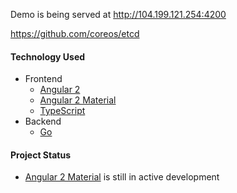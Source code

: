 
Demo is being served at http://104.199.121.254:4200

https://github.com/coreos/etcd

#### Technology Used

- Frontend
    - [Angular 2](https://angular.io/)
    - [Angular 2 Material](https://github.com/angular/material2)
    - [TypeScript](https://www.typescriptlang.org/index.html)
- Backend
    - [Go](https://golang.org/)


#### Project Status

- [Angular 2 Material](https://github.com/angular/material2) is still in active development
